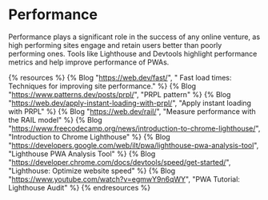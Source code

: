 # Performance

Performance plays a significant role in the success of any online venture, as high performing sites engage and retain users better than poorly performing ones. Tools like Lighthouse and Devtools highlight performance metrics and help improve performance of PWAs.

{% resources %}
  {% Blog "https://web.dev/fast/", " Fast load times: Techniques for improving site performance." %}
  {% Blog "https://www.patterns.dev/posts/prpl/", "PRPL pattern" %}
  {% Blog "https://web.dev/apply-instant-loading-with-prpl/", "Apply instant loading with PRPL" %}
  {% Blog "https://web.dev/rail/", "Measure performance with the RAIL model" %}
  {% Blog "https://www.freecodecamp.org/news/introduction-to-chrome-lighthouse/", "Introduction to Chrome Lighthouse" %}
  {% Blog "https://developers.google.com/web/ilt/pwa/lighthouse-pwa-analysis-tool", "Lighthouse PWA Analysis Tool" %}
  {% Blog "https://developer.chrome.com/docs/devtools/speed/get-started/", "Lighthouse: Optimize website speed" %}
  {% Blog "https://www.youtube.com/watch?v=egmwY9n6qWY", "PWA Tutorial: Lighthouse Audit" %}
{% endresources %}
